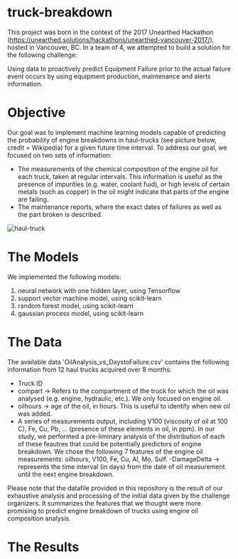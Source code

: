 # truck-breakdown
This project was born in the context of the 2017 Unearthed Hackathon (https://unearthed.solutions/hackathons/unearthed-vancouver-2017/), hosted in Vancouver, BC. In a team of 4, we attempted to build a solution for the following challenge:

Using data to proactively predict Equipment Failure prior to the actual failure event occurs by using equipment production, maintenance and alerts information.

# Objective
Our goal was to implement machine learning models capable of predicting the probability of engine breakdowns in haul-trucks (see picture below, credit = Wikipedia) for a given future time interval. To address our goal, we focused on two sets of information:

- The measurements of the chemical composition of the engine oil for each truck, taken at regular intervals. This information is useful as the presence of impurities (e.g. water, coolant fuid), or high levels of certain metals (such as copper) in the oil might indicate that parts of the engine are failing. 
- The maintenance reports, where the exact dates of failures as well as the part broken is described.

![haul-truck](https://upload.wikimedia.org/wikipedia/commons/5/5c/CamionFermont.png?raw=true "haul-truck")

# The Models
We implemented the following models:
1) neural network with one hidden layer, using Tensorflow
2) support vector machine model, using scikit-learn
3) random forest model, using scikit-learn
4) gaussian process model, using scikit-learn

# The Data
The available data 'OilAnalysis_vs_DaystoFailure.csv' contains the following information from 12 haul trucks acquired over 8 months:
- Truck ID
- compart -> Refers to the compartment of the truck for which the oil was analysed (e.g. engine, hydraulic, etc.). We only focused on engine oil.
- oilhours -> age of the oil, in hours. This is useful to identify when new oil was added.
- A series of measurements output, including V100 (viscosity of oil at 100 C), Fe, Cu, Pb, ... (presence of these elements in oil, in ppm). In our study, we performed a pre-liminary analysis of the distribution of each of these feautres that could be potentially predictors of engine breakdown. We chose the following 7 features of the engine oil measurements: oilhours, V100, Fe, Cu, Al, Mo, Sulf. 
-DamageDelta -> represents the time interval (in days) from the date of oil measurement until the next engine breakdown. 

Please note that the datafile provided in this repository is the result of our exhaustive analysis and processing of the initial data given by the challenge organizers. It summarizes the features that we thought were more promising to predict engine breakdown of trucks using engine oil composition analysis.

# The Results
